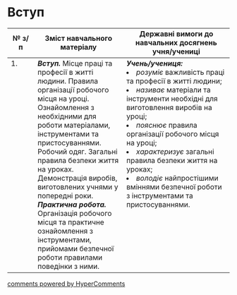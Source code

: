 <div id="hypercomments_widget" class="js-hypercomments-widget invisible"></div>

# Вступ

<table>
  <tr>
    <td width="12%" align="center"><b>№ з/п</b></td>
    <td width="40%" align="center"><b>Зміст навчального матеріалу</b></td>
    <td width="60%" align="center"><b>Державні вимоги до навчальних досягнень учня/учениці</b></td>
  </tr>
<tbody>
  <tr>
    <td width="12%" style="vertical-align:top !important;">
1.</td>
    <td width="40%" style="vertical-align:top !important;">
<b><i>Вступ.</i></b> Місце праці та професії в житті людини. Правила організації робочого місця на уроці. Ознайомлення з необхідними для роботи матеріалами, інструментами та пристосуваннями. Робочий одяг. Загальні правила безпеки життя на уроках. Демонстрація виробів, виготовлених учнями у попередні роки.<br>
<b><i>Практична робота.</i></b> Організація робочого місця та практичне ознайомлення з інструментами, прийомами безпечної роботи правилами поведінки з ними.</td>
    <td width="60%" style="vertical-align:top !important;">
<i><b>Учень/учениця:</b></i><br>
<li><i>розуміє</i> важливість праці та професії в житті людини;</li>
<li><i>називає</i> матеріали та інструменти необхідні для виготовлення виробів на уроці;</li>
<li><i>пояснює</i> правила організації робочого місця на уроці; </li>
<li><i>характеризує</i> загальні правила безпеки життя на уроках;</li> 
<li><i>володіє</i> найпростішими вміннями безпечної роботи з інструментами та пристосуваннями.</li>
</td>
  </tr>
</tbody>
</table>

<div class="js-hypercomments-container">
<a href="http://hypercomments.com" class="hc-link" title="comments widget">comments powered by HyperComments</a>
</div>